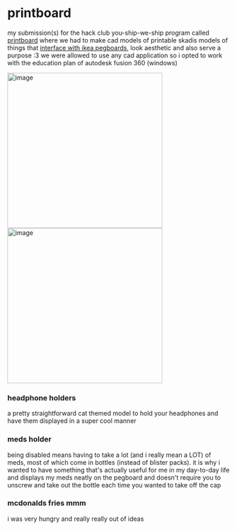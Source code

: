 # printboard
my submission(s) for the hack club you-ship-we-ship program called [printboard](https://printboard.hackclub.com) where we had to make cad models of printable skadis models of things that <ins>interface with ikea pegboards</ins>, look aesthetic and also serve a purpose :3 we were allowed to use any cad application so i opted to work with the education plan of autodesk fusion 360 (windows)

<img height="350" alt="image" src="https://github.com/user-attachments/assets/ce367553-fe51-4591-a021-aa5002705d74" />
<img height="350" alt="image" src="https://github.com/user-attachments/assets/1b171826-02fe-46b6-8571-c3a549c0772f" />


### headphone holders
a pretty straightforward cat themed model to hold your headphones and have them displayed in a super cool manner

### meds holder
being disabled means having to take a lot (and i really mean a LOT) of meds, most of which come in bottles (instead of blister packs). it is why i wanted to have something that's actually useful for me in my day-to-day life and displays my meds neatly on the pegboard and doesn't require you to unscrew and take out the bottle each time you wanted to take off the cap

### mcdonalds fries mmm
i was very hungry and really really out of ideas

